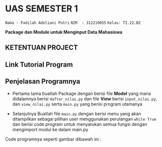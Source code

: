 #  UAS SEMESTER 1
``Nama : Fadilah Adeliani Putri``
``NIM  : 312210055``
``Kelas: TI.22.B2``

<b>Package dan Module untuk Menginput Data Mahasiswa</b>

## KETENTUAN PROJECT 


## Link Tutorial Program 



## Penjelasan Programnya 

- Pertama tama buatlah Package dengan berisi file <b>Model</b> yang mana didalamnya berisi ``daftar_nilai.py`` dan file <b>View</b> berisi 
``input_nilai.py``, dan ``view_nilai.py`` serta ``main.py`` yang berisi program utamanya 

- Selanjutnya Buatlah file ``main.py`` dengan berisi menu yang akan ditampilkan sebagai pilihan user menggunakan perulangan ``while True`` dan berisi code program untuk menyatukan semua fungsi dengan mengimport modul ke dalam main.py

Code programnya seperti gambar dibawah ini :





